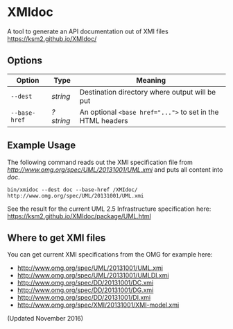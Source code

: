 # XMIdoc
A tool to generate an API documentation out of XMI files https://ksm2.github.io/XMIdoc/

## Options

| Option        | Type      | Meaning |
| ------------- | --------- | ------- |
| `--dest`      | *string*  | Destination directory where output will be put |
| `--base-href` | *?string* | An optional `<base href="...">` to set in the HTML headers |

## Example Usage
The following command reads out the XMI specification file from *http://www.omg.org/spec/UML/20131001/UML.xmi* and puts all content into *doc*.

```
bin/xmidoc --dest doc --base-href /XMIdoc/ http://www.omg.org/spec/UML/20131001/UML.xmi 
```

See the result for the current UML 2.5 Infrastructure specification here: https://ksm2.github.io/XMIdoc/package/UML.html

## Where to get XMI files
You can get current XMI specifications from the OMG for example here: 
* http://www.omg.org/spec/UML/20131001/UML.xmi
* http://www.omg.org/spec/UML/20131001/UMLDI.xmi
* http://www.omg.org/spec/DD/20131001/DC.xmi
* http://www.omg.org/spec/DD/20131001/DG.xmi
* http://www.omg.org/spec/DD/20131001/DI.xmi
* http://www.omg.org/spec/XMI/20131001/XMI-model.xmi

(Updated November 2016)

